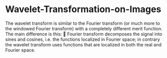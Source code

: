 # Wavelet-Transformation-on-Images
The wavelet transform is similar to the Fourier transform (or much more to the windowed Fourier transform) with a completely different merit function. The main difference is this:  Fourier transform decomposes the signal into sines and cosines, i.e. the functions localized in Fourier space; in contrary the wavelet transform uses functions that are localized in both the real and Fourier space.
